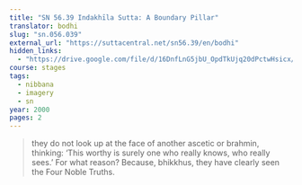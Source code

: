```yaml
---
title: "SN 56.39 Indakhīla Sutta: A Boundary Pillar"
translator: bodhi
slug: "sn.056.039"
external_url: "https://suttacentral.net/sn56.39/en/bodhi"
hidden_links:
  - "https://drive.google.com/file/d/16DnfLnG5jbU_OpdTkUjq20dPctwHsicx/view?usp=drivesdk"
course: stages
tags:
  - nibbana
  - imagery
  - sn
year: 2000
pages: 2
---
```


> they do not look up at the face of another ascetic or brahmin, thinking: ‘This worthy is surely one who really knows, who really sees.’ For what reason? Because, bhikkhus, they have clearly seen the Four Noble Truths.
